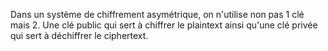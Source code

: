 Dans un système de chiffrement asymétrique, on n'utilise non pas 1 clé mais 2.
Une clé public qui sert à chiffrer le plaintext ainsi qu'une clé privée qui sert à déchiffrer le ciphertext.
